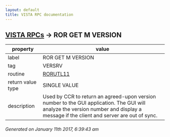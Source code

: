 ```yaml
---
layout: default
title: VISTA RPC documentation
---
```




## [VISTA RPCs](TableOfContent.md) &#8594; ROR GET M VERSION 

 property | value 
--- | --- 
 label | ROR GET M VERSION
 tag | VERSRV
 routine | [RORUTL11](http://code.osehra.org/dox/Routine_RORUTL11_source.html)
 return value type | SINGLE VALUE
 description | Used by CCR to return an agreed-upon version number to the GUI application.  The GUI will analyze the version number and display a message if the client and server are out of sync.




 ###### Generated on January 11th 2017, 6:39:43 am